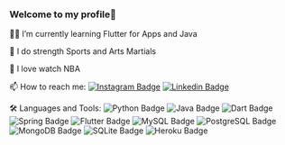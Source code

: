 ### Welcome to my profile🦾

👨‍💻 I’m currently learning Flutter for Apps and Java

🦏 I do strength Sports and Arts Martials

🏀 I love watch NBA

📫 How to reach me: 
[![Instagram Badge](https://img.shields.io/badge/Instagram-E4405F?style=for-the-badge&logo=instagram&logoColor=white&link=https://www.instagram.com/gabriel__araujo_01/)](https://www.instagram.com/gabriel__araujo_01/ ) [![Linkedin Badge](https://img.shields.io/badge/LinkedIn-0077B5?style=for-the-badge&logo=linkedin&logoColor=white&link=https://www.linkedin.com/in/gabriel-de-araújo-santos)](https://www.linkedin.com/in/gabriel-de-araújo-santos)


🛠 Languages and Tools:
![Python Badge](https://img.shields.io/badge/Python-3776AB?style=for-the-badge&logo=python&logoColor=white)
![Java Badge](https://img.shields.io/badge/Java-ED8B00?style=for-the-badge&logo=java&logoColor=white)
![Dart Badge](https://img.shields.io/badge/Dart-0175C2?style=for-the-badge&logo=dart&logoColor=white) 
![Spring Badge](https://img.shields.io/badge/Spring-6DB33F?style=for-the-badge&logo=spring&logoColor=white) 
![Flutter Badge](https://img.shields.io/badge/Flutter-02569B?style=for-the-badge&logo=flutter&logoColor=white) 
![MySQL Badge](https://img.shields.io/badge/MySQL-00000F?style=for-the-badge&logo=mysql&logoColor=white) 
![PostgreSQL Badge](https://img.shields.io/badge/PostgreSQL-316192?style=for-the-badge&logo=postgresql&logoColor=white) 
![MongoDB Badge](https://img.shields.io/badge/MongoDB-4EA94B?style=for-the-badge&logo=mongodb&logoColor=white)
![SQLite Badge](https://img.shields.io/badge/SQLite-07405E?style=for-the-badge&logo=sqlite&logoColor=white )
![Heroku Badge](https://img.shields.io/badge/Heroku-430098?style=for-the-badge&logo=heroku&logoColor=white)



<!--
**araujogabriel00/araujogabriel00** is a ✨ _special_ ✨ repository because its `README.md` (this file) appears on your GitHub profile.



